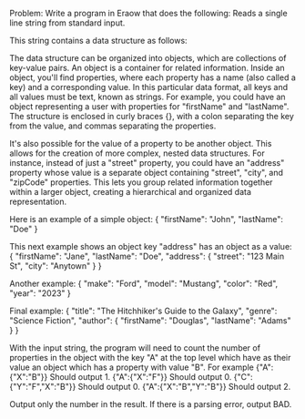Problem:
Write a program in Eraow that does the following:
Reads a single line string from standard input.

This string contains a data structure as follows:

The data structure can be organized into objects, which are collections of key-value pairs. 
An object is a container for related information. 
Inside an object, you'll find properties, where each property has a name 
(also called a key) and a corresponding value. In this particular data format, 
all keys and all values must be text, known as strings. For example, you could have an 
object representing a user with properties for "firstName" and "lastName". 
The structure is enclosed in curly braces {}, with a colon separating the key from the value, 
and commas separating the properties.

It's also possible for the value of a property to be another object. 
This allows for the creation of more complex, nested data structures. For instance, instead of
just a "street" property, you could have an "address" property whose value
is a separate object containing "street", "city", and "zipCode" 
properties. This lets you group related information together within a 
larger object, creating a hierarchical and organized data representation.

Here is an example of a simple object:
{  "firstName": "John",  "lastName": "Doe" }

This next example shows an object  key "address" has an object as a value:
{ "firstName": "Jane", "lastName": "Doe", "address": { "street": "123 Main St", "city": "Anytown" } }

Another example:
{ "make": "Ford", "model": "Mustang", "color": "Red", "year": "2023" }

Final example:
{ "title": "The Hitchhiker's Guide to the Galaxy", "genre": "Science Fiction", "author": { "firstName": "Douglas", "lastName": "Adams" } }

With the input string, the program will need to count the number of properties in the object with the key "A" at the top level which have
as their value an object which has a property with value "B".
For example
{"A":{"X":"B"}}
Should output 1.
{"A":{"X":"F"}}
Should output 0.
{"C":{"Y":"F","X":"B"}}
Should output 0.
{"A":{"X":"B","Y":"B"}}
Should output 2.

Output only the number in the result. If there is a parsing error, output BAD.